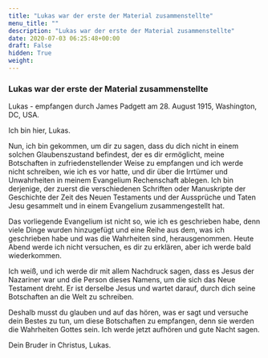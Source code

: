 ```yaml
---
title: "Lukas war der erste der Material zusammenstellte"
menu_title: ""
description: "Lukas war der erste der Material zusammenstellte"
date: 2020-07-03 06:25:48+00:00
draft: False
hidden: True
weight:
---
```

### Lukas war der erste der Material zusammenstellte

Lukas - empfangen durch James Padgett am 28. August 1915, Washington, DC, USA.

Ich bin hier, Lukas.

Nun, ich bin gekommen, um dir zu sagen, dass du dich nicht in einem solchen Glaubenszustand befindest, der es dir ermöglicht, meine Botschaften in zufriedenstellender Weise zu empfangen und ich werde nicht schreiben, wie ich es vor hatte, und dir über die Irrtümer und Unwahrheiten in meinem Evangelium Rechenschaft ablegen. Ich bin derjenige, der zuerst die verschiedenen Schriften oder Manuskripte der Geschichte der Zeit des Neuen Testaments und der Aussprüche und Taten Jesu gesammelt und in einem Evangelium zusammengestellt hat.

Das vorliegende Evangelium ist nicht so, wie ich es geschrieben habe, denn viele Dinge wurden hinzugefügt und eine Reihe aus dem, was ich geschrieben habe und was die Wahrheiten sind, herausgenommen. Heute Abend werde ich nicht versuchen, es dir zu erklären, aber ich werde bald wiederkommen.

Ich weiß, und ich werde dir mit allem Nachdruck sagen, dass es Jesus der Nazariner war und die Person dieses Namens, um die sich das Neue Testament dreht. Er ist derselbe Jesus und wartet darauf, durch dich seine Botschaften an die Welt zu schreiben.

Deshalb musst du glauben und auf das hören, was er sagt und versuche dein Bestes zu tun, um diese Botschaften zu empfangen, denn sie werden die Wahrheiten Gottes sein. Ich werde jetzt aufhören und gute Nacht sagen.

Dein Bruder in Christus, Lukas.
